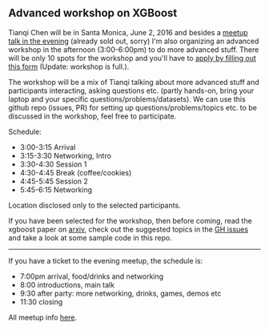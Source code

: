 ## Advanced workshop on XGBoost 

Tianqi Chen will be in Santa Monica, June 2, 2016 and besides a 
[meetup talk in the evening](https://www.eventbrite.com/e/xgboost-a-scalable-tree-boosting-system-tickets-25443090970) 
(already sold out, sorry)
I'm also organizing an advanced workshop in the afternoon (3:00-6:00pm) to do more advanced stuff.
There will be only 10 spots for the workshop and you'll have to 
[apply by filling out this form](https://docs.google.com/forms/d/14rlZFGKBOblu-ynuHp3ev-wrhZqSHQpiHeyjuaVKqN4/viewform?edit_requested=true) (Update: workshop is full.).

The workshop will be a mix of Tianqi talking about more advanced stuff and participants interacting, asking questions etc. (partly hands-on, bring your laptop and your specific questions/problems/datasets). We can use this github repo (issues, PR) for setting up questions/problems/topics etc. to be discussed in the workshop, feel free to participate.  

Schedule: 
- 3:00-3:15 Arrival 
- 3:15-3:30 Networking, Intro 
- 3:30-4:30 Session 1 
- 4:30-4:45 Break (coffee/cookies) 
- 4:45-5:45 Session 2 
- 5:45-6:15 Networking 

Location disclosed only to the selected participants.

If you have been selected for the workshop, then before coming, 
read the xgboost paper on [arxiv](https://arxiv.org/abs/1603.02754), 
check out the suggested topics in the 
[GH issues](https://github.com/szilard/xgboost-adv-workshop-LA/issues) 
and take a look at some sample code in this repo.

------------------------

If you have a ticket to the evening meetup, the schedule is: 
- 7:00pm arrival, food/drinks and networking 
- 8:00 introductions, main talk  
- 9:30 after party: more networking, drinks, games, demos etc 
- 11:30 closing

All meetup info [here](https://www.eventbrite.com/e/xgboost-a-scalable-tree-boosting-system-tickets-25443090970).

